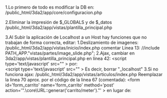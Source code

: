 1.Lo primero de todo es modificar la DB en:
    /public_html/3da2/app/core/configuracion.php

2.Eliminar la impresión de $_GLOBALS y de $_datos
    /public_html/3da2/app/vistas/plantilla_principal.php

3.Al Subir la aplicación de Localhost a un Host hay funciones que no trabajan de forma correcta, editar:
    1.Deslizamiento de imagenes:
        /public_html/3da2/app/vistas/inicio/index.php
            comentar Linea 13:   //include PATH_APP."vistas/partes/image_slide.php";
    2.Ajax, cambiar en 3da2/app/vistas/plantilla_principal.php en línea 42:
            <script type='text/javascript' src="<?php echo URL_APPLICATION_ROOT."recursos/js/carrito/carrito_localhost.js"; ?>" ></script>
        por:     
            <script type='text/javascript' src="<?php echo URL_APPLICATION_ROOT."recursos/js/carrito/carrito.js"; ?>" ></script>
            Es decir, borrar "_localhost"
    3.Si no funciona ajax:
        /public_html/3da2/app/vistas/articulos/index.php
            Reemplazar la linea 70 aprox. por el código de la linea 67 (comentada):
                <form id='form_carrito' name='form_carrito' method='post' action='".\core\URL::generar('carrito/meter')."' >
            en lugar de: 
                <form method='post' onsubmit='carrito_meter(this, event); return(false);'  >